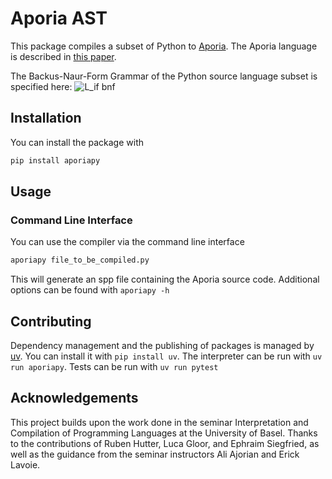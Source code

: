 # Aporia AST

This package compiles a subset of Python to [Aporia](https://github.com/EphraimSiegfried/aporia). The Aporia language is described in [this paper](https://www.arxiv.org/abs/2411.05570).

The Backus-Naur-Form Grammar of the Python source language subset is specified here:
![L_if bnf](lif_bnf.png)


## Installation

You can install the package with

```bash
pip install aporiapy
```

## Usage

### Command Line Interface

You can use the compiler via the command line interface

```bash
aporiapy file_to_be_compiled.py
```
This will generate an spp file containing the Aporia source code. Additional options can be found with `aporiapy -h`


## Contributing

Dependency management and the publishing of packages is managed by [uv](https://github.com/astral-sh/uv).
You can install it with `pip install uv`. The interpreter can be run with `uv run aporiapy`. Tests can be run with `uv run pytest`

## Acknowledgements

This project builds upon the work done in the seminar Interpretation and Compilation of Programming Languages at the University of Basel. Thanks to the contributions of Ruben Hutter, Luca Gloor, and Ephraim Siegfried, as well as the guidance from the seminar instructors Ali Ajorian and Erick Lavoie.
